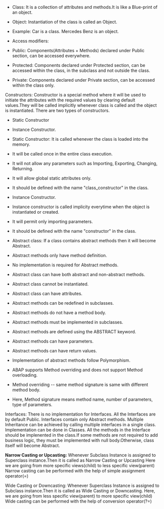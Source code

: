 * Class: It is a collection of attributes and methods.It is like a Blue-print of an object.
* Object: Instantiation of the class is called an Object.
* Example: Car is a class. Mercedes Benz is an object.

* Access modifiers: 
* Public: Components(Attributes + Methods) declared under Public section, can be accessed everywhere.
* Protected: Components declared under Protected section, can be accessed within the class, in the subclass and not outside the class.
* Private: Components declared under Private section, can be accessed within the class only. 

Constructors:
Constructor is a special method where it will be used to initiate the attributes with the required values by clearing default values.They will be called implicitly whenever 
class is called and the object is instantiated.
There are two types of constructors.
* Static Constructor
* Instance Constructor.
* Static Constructor: It is called whenever the class is loaded into the memory.
* It will be called once in the entire class execution.
* It will not allow any parameters such as Importing, Exporting, Changing, Returning.
* It will allow global static attributes only.
* It should be defined with the name "class_constructor" in the class.
* Instance Constructor.
* Instance constructor is called implicity everytime when the object is instantiated or created.
* It will permit only importing parameters.
* It should be defined with the name "constructor" in the class.

* Abstract class: If a class contains abstract methods then it will become Abstract.
* Abstract methods only have method definition.
* No implementation is required for Abstract methods.
* Abstract class can have both abstract and non-abstract methods.
* Abstract class cannot be instantiated.
* Abstract class can have attributes.
* Abstract methods can be redefined in subclasses.
* Abstract methods do not have a method body.
* Abstract methods must be implemented in subclasses.
* Abstract methods are defined using the ABSTRACT keyword.
* Abstract methods can have parameters.
* Abstract methods can have return values.
* Implementation of abstract methods follow Polymorphism.
* ABAP supports Method overriding and does not support Method overloading.
* Method overriding -- same method signature is same with different method body.
* Here, Method signature means method name, number of parameters, type of parameters.





Interfaces:
There is no implementation for Interfaces.
All the Interfaces are by default Public.
Interfaces contain only Abstract methods.
Multiple Inheritance can be achieved by calling multiple interfaces in a single class.
Implementation can be done in Classes.
All the methods in the Interface should be implenented in the class.If some methods are not required to add business logic, they must be implemented with null body.Otherwise,
class itself will become Abstract.




**Narrow Casting or Upcasting:**
Whenever Subclass Instance is assigned to Superclass instance.Then it is called
as Narrow Casting or Upcasting
Here we are going from more specific views(child) to less specific view(parent)
Narrow casting can be performed with the help of simple assignment operator(=)

Wide Casting or Downcasting:
Whenever Superclass Instance is assigned to Subclass instance.Then it is called
as Wide Casting or Downcasting.
Here, we are going from less specific view(parent) to more specific view(child)
Wide casting can be performed with the help of conversion operator(?=)
